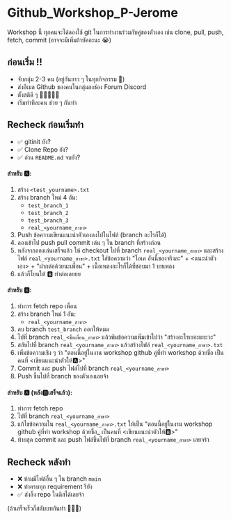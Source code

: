 # Github_Workshop_P-Jerome
Workshop นี้ ทุกคนจะได้ลองใช้ git ในการทำงานร่วมกับคู่ของตัวเอง เช่น clone, pull, push, fetch, commit (อาจจะมีเพิ่มถ้าบัคอะนะ 😭) 

## ก่อนเริ่ม ‼️
- จับกลุ่ม 2-3 คน (อยู่กันยาว ๆ ในทุกกิจกรรม 👀)
- ส่งอีเมล Github ของคนในกลุ่มลงช่อง Forum Discord
- ตั้งสติดี ๆ 👍🏻🙏🏻🛐
- เริ่มทำทีละคน ช่วย ๆ กันทำ

## Recheck ก่อนเริ่มทำ
- ✅ gitinit ยัง?
- ✅ Clone Repo ยัง?
- ✅ อ่าน `README.md` จบยัง?

#### สำหรับ 🅰️:
1. สร้าง `<test_yourname>.txt` 
2. สร้าง branch ใหม่ 4 อัน:
   - `test_branch_1`
   - `test_branch_2`
   - `test_branch_3`
   - `real_<yourname_สาขา>`
3. Push ข้อความเขียนแนะนำตัวเองลงไปในไฟล์ (branch อะไรก็ได้)
4. ลองเข้าไป push pull commit เล่น ๆ ใน branch ที่สร้างก่อน
5. หลังจากลองเล่นเสร็จแล้ว ให้ checkout ไปที่ branch `real_<yourname_สาขา>` และสร้างไฟล์ `real_<yourname_สาขา>.txt` ใส่ข้อความว่า "โอเค อันนี้ของจริงละ" + <แนะนำตัวเอง> + "ฝากต่อด้วยนะเพื่อน" + เนื้อเพลงอะไรก็ได้ที่ชอบมา 1 บทเพลง
6. แล้วก็โยนให้ 🅱️ ทำต่อเลยยย

#### สำหรับ 🅱️:
1. ทำการ fetch repo เพื่อน
2. สร้าง branch ใหม่ 1 อัน:
   - `real_<yourname_สาขา>`
3. ลบ branch `test_branch` ออกให้หมด
4. ไปที่ branch `real_<ชื่อเพื่อน_สาขา>` แล้วพิมข้อความเพิ่มเข้าไปว่า "สร้างอะไรเยอะแยะวะ"
5. สลับไปที่ branch `real_<yourname_สาขา>` แล้วสร้างไฟล์ `real_<yourname_สาขา>.txt`
6. เพิ่มข้อความเชิง ๆ ว่า "ตอนนี้อยู่ในงาน workshop github คู่ที่ทำ workshop ด้วยชื่อ เป็นคนที่ <เขียนแนะนำตัวให้🅰️>"
7. Commit และ push ไฟล์ไปที่ branch `real_<yourname_สาขา>`
8. Push ขึ้นไปที่ branch ของตัวเองเลยจ้า

#### สำหรับ 🅰️ (หลัง🅱️เสร็จแล้ว):
1. ทำการ fetch repo 
2. ไปที่ branch `real_<yourname_สาขา>`
3. แก้ไขข้อความใน `real_<yourname_สาขา>.txt` ให้เป็น "ตอนนี้อยู่ในงาน workshop github คู่ที่ทำ workshop ด้วยชื่อ_ เป็นคนที่ <เขียนแนะนำตัวให้🅱️>"
4. ท้ายสุด commit และ push ไฟล์ขึ้นไปที่ branch `real_<yourname_สาขา>` เลยจร้า

## Recheck หลังทำ
- ❌ ห้ามมีไฟล์อื่น ๆ ใน branch `main`
- ❌ ทำครบทุก requirement รึยัง
- ✅ ส่งลิ้ง repo ในดิสได้เลยจ้า

(ถ้าเสร็จเร็วก็สลับบทกันทำ 🧘🏻‍♀️)

